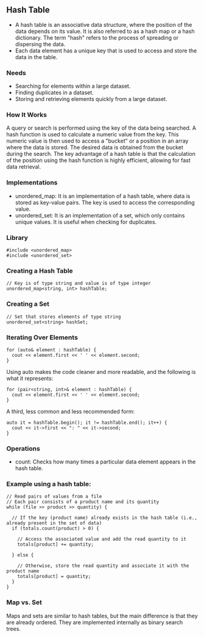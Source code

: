 ## Hash Table
- A hash table is an associative data structure, where the position of the data depends on its value. It is also referred to as a hash map or a hash dictionary. The term "hash" refers to the process of spreading or dispersing the data.
- Each data element has a unique key that is used to access and store the data in the table.

### Needs
- Searching for elements within a large dataset.
- Finding duplicates in a dataset.
- Storing and retrieving elements quickly from a large dataset.

### How It Works
A query or search is performed using the key of the data being searched. A hash function is used to calculate a numeric value from the key. This numeric value is then used to access a "bucket" or a position in an array where the data is stored. The desired data is obtained from the bucket during the search. The key advantage of a hash table is that the calculation of the position using the hash function is highly efficient, allowing for fast data retrieval.

### Implementations
- unordered_map: It is an implementation of a hash table, where data is stored as key-value pairs. The key is used to access the corresponding value.
- unordered_set: It is an implementation of a set, which only contains unique values. It is useful when checking for duplicates.

### Library
```
#include <unordered_map>
#include <unordered_set>
```

### Creating a Hash Table
```
// Key is of type string and value is of type integer
unordered_map<string, int> hashTable;
```

### Creating a Set
```
// Set that stores elements of type string
unordered_set<string> hashSet;
```

### Iterating Over Elements
```
for (auto& element : hashTable) {
  cout << element.first << ' ' << element.second;
}
```

Using auto makes the code cleaner and more readable, and the following is what it represents:
```
for (pair<string, int>& element : hashTable) {
  cout << element.first << ' ' << element.second; 
}
```

A third, less common and less recommended form:
```
auto it = hashTable.begin(); it != hashTable.end(); it++) {
  cout << it->first << ": " << it->second;
}
```

### Operations
- count: Checks how many times a particular data element appears in the hash table.

### Example using a hash table:
```
// Read pairs of values from a file
// Each pair consists of a product name and its quantity
while (file >> product >> quantity) {

  // If the key (product name) already exists in the hash table (i.e., already present in the set of data)
  if (totals.count(product) > 0) {

    // Access the associated value and add the read quantity to it
    totals[product] += quantity;

  } else {

    // Otherwise, store the read quantity and associate it with the product name
    totals[product] = quantity;
  }
}
```
### Map vs. Set
Maps and sets are similar to hash tables, but the main difference is that they are already ordered. They are implemented internally as binary search trees.
